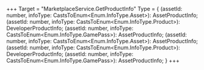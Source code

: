 +++
Target = "MarketplaceService.GetProductInfo"
Type = { (assetId: number, infoType: CastsToEnum<Enum.InfoType.Asset>): AssetProductInfo; (assetId: number, infoType: CastsToEnum<Enum.InfoType.Product>): DeveloperProductInfo; (assetId: number, infoType: CastsToEnum<Enum.InfoType.GamePass>): AssetProductInfo; (assetId: number, infoType: CastsToEnum<Enum.InfoType.Asset>): AssetProductInfo; (assetId: number, infoType: CastsToEnum<Enum.InfoType.Product>): DeveloperProductInfo; (assetId: number, infoType: CastsToEnum<Enum.InfoType.GamePass>): AssetProductInfo; }
+++
